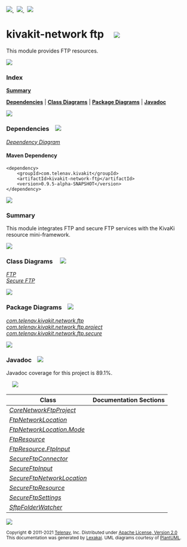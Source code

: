 [//]: # (start-user-text)

<a href="https://www.kivakit.org">
<img src="https://www.kivakit.org/images/web-32.png" srcset="https://www.kivakit.org/images/web-32-2x.png 2x"/>
</a>
&nbsp;
<a href="https://twitter.com/openkivakit">
<img src="https://www.kivakit.org/images/twitter-32.png" srcset="https://www.kivakit.org/images/twitter-32-2x.png 2x"/>
</a>
&nbsp;
<a href="https://kivakit.zulipchat.com">
<img src="https://www.kivakit.org/images/zulip-32.png" srcset="https://www.kivakit.org/images/zulip-32-2x.png 2x"/>
</a>

[//]: # (end-user-text)

# kivakit-network ftp &nbsp;&nbsp; <img src="https://www.kivakit.org/images/convert-32.png" srcset="https://www.kivakit.org/images/convert-32-2x.png 2x"/>

This module provides FTP resources.

<img src="https://www.kivakit.org/images/horizontal-line-512.png" srcset="https://www.kivakit.org/images/horizontal-line-512-2x.png 2x"/>

### Index

[**Summary**](#summary)  

[**Dependencies**](#dependencies) | [**Class Diagrams**](#class-diagrams) | [**Package Diagrams**](#package-diagrams) | [**Javadoc**](#javadoc)

<img src="https://www.kivakit.org/images/horizontal-line-512.png" srcset="https://www.kivakit.org/images/horizontal-line-512-2x.png 2x"/>

### Dependencies <a name="dependencies"></a> &nbsp;&nbsp; <img src="https://www.kivakit.org/images/dependencies-32.png" srcset="https://www.kivakit.org/images/dependencies-32-2x.png 2x"/>

[*Dependency Diagram*](https://www.kivakit.org/lexakai/kivakit/kivakit-network/ftp/documentation/diagrams/dependencies.svg)

#### Maven Dependency

    <dependency>
        <groupId>com.telenav.kivakit</groupId>
        <artifactId>kivakit-network-ftp</artifactId>
        <version>0.9.5-alpha-SNAPSHOT</version>
    </dependency>


<img src="https://www.kivakit.org/images/horizontal-line-128.png" srcset="https://www.kivakit.org/images/horizontal-line-128-2x.png 2x"/>

[//]: # (start-user-text)

### Summary <a name = "summary"></a>

This module integrates FTP and secure FTP services with the KivaKi resource mini-framework.

[//]: # (end-user-text)

<img src="https://www.kivakit.org/images/horizontal-line-128.png" srcset="https://www.kivakit.org/images/horizontal-line-128-2x.png 2x"/>

### Class Diagrams <a name="class-diagrams"></a> &nbsp; &nbsp; <img src="https://www.kivakit.org/images/diagram-40.png" srcset="https://www.kivakit.org/images/diagram-40-2x.png 2x"/>

[*FTP*](https://www.kivakit.org/lexakai/kivakit/kivakit-network/ftp/documentation/diagrams/diagram-ftp.svg)  
[*Secure FTP*](https://www.kivakit.org/lexakai/kivakit/kivakit-network/ftp/documentation/diagrams/diagram-secure-ftp.svg)

<img src="https://www.kivakit.org/images/horizontal-line-128.png" srcset="https://www.kivakit.org/images/horizontal-line-128-2x.png 2x"/>

### Package Diagrams <a name="package-diagrams"></a> &nbsp;&nbsp; <img src="https://www.kivakit.org/images/box-32.png" srcset="https://www.kivakit.org/images/box-32-2x.png 2x"/>

[*com.telenav.kivakit.network.ftp*](https://www.kivakit.org/lexakai/kivakit/kivakit-network/ftp/documentation/diagrams/com.telenav.kivakit.network.ftp.svg)  
[*com.telenav.kivakit.network.ftp.project*](https://www.kivakit.org/lexakai/kivakit/kivakit-network/ftp/documentation/diagrams/com.telenav.kivakit.network.ftp.project.svg)  
[*com.telenav.kivakit.network.ftp.secure*](https://www.kivakit.org/lexakai/kivakit/kivakit-network/ftp/documentation/diagrams/com.telenav.kivakit.network.ftp.secure.svg)

<img src="https://www.kivakit.org/images/horizontal-line-128.png" srcset="https://www.kivakit.org/images/horizontal-line-128-2x.png 2x"/>

### Javadoc <a name="javadoc"></a> &nbsp;&nbsp; <img src="https://www.kivakit.org/images/books-32.png" srcset="https://www.kivakit.org/images/books-32-2x.png 2x"/>

Javadoc coverage for this project is 89.1%.  
  
&nbsp; &nbsp; <img src="https://www.kivakit.org/images/meter-90-96.png" srcset="https://www.kivakit.org/images/meter-90-96-2x.png 2x"/>




| Class | Documentation Sections |
|---|---|
| [*CoreNetworkFtpProject*](https://www.kivakit.org/javadoc/kivakit/kivakit.network.ftp/com/telenav/kivakit/network/ftp/project/CoreNetworkFtpProject.html) |  |  
| [*FtpNetworkLocation*](https://www.kivakit.org/javadoc/kivakit/kivakit.network.ftp/com/telenav/kivakit/network/ftp/FtpNetworkLocation.html) |  |  
| [*FtpNetworkLocation.Mode*](https://www.kivakit.org/javadoc/kivakit/kivakit.network.ftp/com/telenav/kivakit/network/ftp/FtpNetworkLocation.Mode.html) |  |  
| [*FtpResource*](https://www.kivakit.org/javadoc/kivakit/kivakit.network.ftp/com/telenav/kivakit/network/ftp/FtpResource.html) |  |  
| [*FtpResource.FtpInput*](https://www.kivakit.org/javadoc/kivakit/kivakit.network.ftp/com/telenav/kivakit/network/ftp/FtpResource.FtpInput.html) |  |  
| [*SecureFtpConnector*](https://www.kivakit.org/javadoc/kivakit/kivakit.network.ftp/com/telenav/kivakit/network/ftp/secure/SecureFtpConnector.html) |  |  
| [*SecureFtpInput*](https://www.kivakit.org/javadoc/kivakit/kivakit.network.ftp/com/telenav/kivakit/network/ftp/secure/SecureFtpInput.html) |  |  
| [*SecureFtpNetworkLocation*](https://www.kivakit.org/javadoc/kivakit/kivakit.network.ftp/com/telenav/kivakit/network/ftp/secure/SecureFtpNetworkLocation.html) |  |  
| [*SecureFtpResource*](https://www.kivakit.org/javadoc/kivakit/kivakit.network.ftp/com/telenav/kivakit/network/ftp/secure/SecureFtpResource.html) |  |  
| [*SecureFtpSettings*](https://www.kivakit.org/javadoc/kivakit/kivakit.network.ftp/com/telenav/kivakit/network/ftp/secure/SecureFtpSettings.html) |  |  
| [*SftpFolderWatcher*](https://www.kivakit.org/javadoc/kivakit/kivakit.network.ftp/com/telenav/kivakit/network/ftp/secure/SftpFolderWatcher.html) |  |  

[//]: # (start-user-text)



[//]: # (end-user-text)

<img src="https://www.kivakit.org/images/horizontal-line-512.png" srcset="https://www.kivakit.org/images/horizontal-line-512-2x.png 2x"/>

<sub>Copyright &#169; 2011-2021 [Telenav](http://telenav.com), Inc. Distributed under [Apache License, Version 2.0](LICENSE)</sub>  
<sub>This documentation was generated by [Lexakai](https://github.com/Telenav/lexakai). UML diagrams courtesy
of [PlantUML](http://plantuml.com).</sub>

